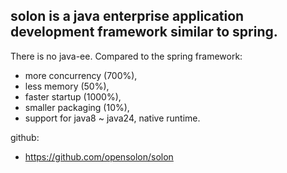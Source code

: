 ## solon is a java enterprise application development framework similar to spring. 

There is no java-ee. Compared to the spring framework:

* more concurrency (700%), 
* less memory (50%), 
* faster startup (1000%), 
* smaller packaging (10%), 
* support for java8 ~ java24, native runtime.


github:

* https://github.com/opensolon/solon
